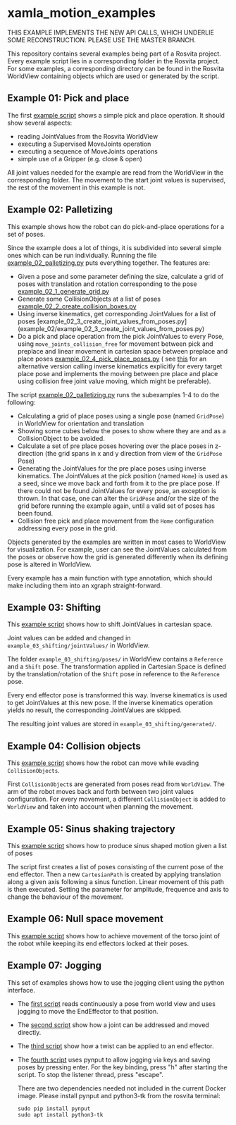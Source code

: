 # xamla_motion_examples


THIS EXAMPLE IMPLEMENTS THE NEW API CALLS, WHICH UNDERLIE SOME RECONSTRUCTION. 
PLEASE USE THE MASTER BRANCH.



This repository contains several examples being part of a Rosvita project.
Every example script lies in a corresponding folder in the Rosvita project.
For some examples, a corresponding directory can be found in the Rosvita WorldView containing objects which are used or generated by the script. 

## Example 01: Pick and place

The first [example script](example_01/example_01_pick_and_place.py) shows a simple pick and place operation.
It should show several aspects:

* reading JointValues from the Rosvita WorldView
* executing a Supervised MoveJoints operation
* executing a sequence of MoveJoints operations
* simple use of a Gripper (e.g. close & open)

All joint values needed for the example are read from the WorldView in the corresponding folder.
The movement to the start joint values is supervised, the rest of the movement in this example is not.

## Example 02: Palletizing

This example shows how the robot can do pick-and-place operations for a set of poses.

Since the example does a lot of things, it is subdivided into several simple ones which can be run individually.
Running the file [example_02_palletizing.py](example_02/example_02_palletizing.py) puts everything together.
The features are:

* Given a pose and some parameter defining the size, calculate a grid of poses with translation and rotation corresponding to the pose [example_02_1_generate_grid.py](example_02/example_02_1_generate_grid.py)
* Generate some CollisionObjects at a list of poses [example_02_2_create_collision_boxes.py](example_02/example_02_2_create_collision_boxes.py)
* Using inverse kinematics, get corresponding JointValues for a list of poses [example_02_3_create_joint_values_from_poses.py] (example_02/example_02_3_create_joint_values_from_poses.py)
* Do a pick and place operation from the pick JointValues to every Pose, using `move_joints_collision_free` for movement between pick and preplace and linear movement in cartesian space between preplace and place poses [example_02_4_pick_place_poses.py](example_02/example_02_4_pick_place_poses.py) ( see [this](example_02/example_02_5_pick_place_poses_alt_version.py) for an alternative version calling inverse kinematics explicitly for every target place pose and implements the moving between pre place and place using collision free joint value moving, which might be preferable).

The script [example_02_palletizing.py](example_02/example_02_palletizing.py)  runs the subexamples 1-4 to do the following:

* Calculating a grid of place poses using a single pose (named `GridPose`) in WorldView for orientation and translation
* Showing some cubes below the poses to show where they are and as a CollisionObject to be avoided.
* Calculate a set of pre place poses hovering over the place poses in z-direction (the grid spans in x and y direction from view of the `GridPose` Pose)
* Generating the JointValues for the pre place poses using inverse kinematics.
    The JointValues at the pick position (named `Home`) is used as a seed, since we move back and forth from it to the pre place pose.
    If there could not be found JointValues for every pose, an exception is thrown.
    In that case, one can alter the `GridPose` and/or the size of the grid before running the example again, until a valid set of poses has been found.
* Collision free pick and place movement from the `Home` configuration addressing every pose in the grid.

Objects generated by the examples are written in most cases to WorldView for visualization.
For example, user can see the JointValues calculated from the poses or observe how the grid is generated differently when its defining pose is altered in WorldView.

Every example has a main function with type annotation, which should make including them into an xgraph straight-forward.

## Example 03: Shifting

This [example script](example_03/example_03_shiftig_joint_values.py) shows how to shift JointValues in cartesian space.

Joint values can be added and changed in `example_03_shifting/jointValues/` in WorldView.

The folder `example_03_shifting/poses/` in WorldView contains a `Reference` and a `Shift` pose.
The transformation applied in Cartesian Space is defined by the translation/rotation of the `Shift` pose in reference to the `Reference` pose. 

Every end effector pose is transformed this way. Inverse kinematics is used to get JointValues at this new pose.
If the inverse kinematics operation yields no result, the corresponding JointValues are skipped.

The resulting joint values are stored in `example_03_shifting/generated/`.

## Example 04: Collision objects

This [example script](example_04/example_04_collision_objects.py) shows how the robot can move while evading `CollisionObjects`.

First `CollisionObject`s are generated from poses read from `WorldView`.
The arm of the robot moves back and forth between two joint values configuration.
For every movement, a different `CollisionObject` is added to `WorldView` and taken into account when planning the movement.

## Example 05: Sinus shaking trajectory

This [example script](example_05/example_05_sinus_shaking_trajectory.py) shows how to produce sinus shaped motion given a list of poses

The script first creates a list of poses consisting of the current pose of the end effector.
Then a new `CartesianPath` is created by applying translation along a given axis following a sinus function.
Linear movement of this path is then executed.
Setting the parameter for amplitude, frequence and axis to change the behaviour of the movement.

## Example 06: Null space movement

This [example script](example_06/example_06_null_space.py)  shows how to achieve movement of the torso joint of the robot while keeping its end effectors locked at their poses.

## Example 07: Jogging

This set of examples shows how to use the jogging client using the python interface.

* The [first script](example_07/example_07_1_follow_pose.py) reads continuously a pose from world view and uses jogging to move the EndEffector to that position.
* The [second script](example_07/example_07_2_rotate_joint.py) show how a joint can be addressed and moved directly.
* The [third script](example_07/example_07_3_twist.py) show how a twist can be applied to an end effector.
* The [fourth script](example_07/example_07_4_keyboard_jogging.py) uses pynput to allow jogging via keys and saving poses by pressing enter. 
    For the key binding, press "h" after starting the script.
    To stop the listener thread, press "escape".

    There are two dependencies needed not included in the current Docker image.
    Please install pynput and python3-tk from the rosvita terminal:
       
    ```
    sudo pip install pynput
    sudo apt install python3-tk
    ```
